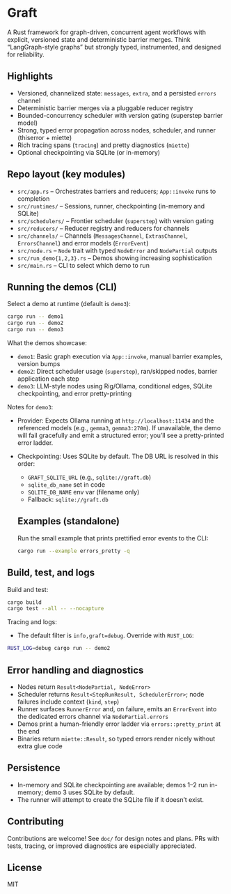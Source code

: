 # Graft

A Rust framework for graph-driven, concurrent agent workflows with explicit, versioned state and deterministic barrier merges. Think “LangGraph-style graphs” but strongly typed, instrumented, and designed for reliability.

## Highlights

- Versioned, channelized state: `messages`, `extra`, and a persisted `errors` channel
- Deterministic barrier merges via a pluggable reducer registry
- Bounded-concurrency scheduler with version gating (superstep barrier model)
- Strong, typed error propagation across nodes, scheduler, and runner (thiserror + miette)
- Rich tracing spans (`tracing`) and pretty diagnostics (`miette`)
- Optional checkpointing via SQLite (or in-memory)

## Repo layout (key modules)

- `src/app.rs` – Orchestrates barriers and reducers; `App::invoke` runs to completion
- `src/runtimes/` – Sessions, runner, checkpointing (in-memory and SQLite)
- `src/schedulers/` – Frontier scheduler (`superstep`) with version gating
- `src/reducers/` – Reducer registry and reducers for channels
- `src/channels/` – Channels (`MessagesChannel`, `ExtrasChannel`, `ErrorsChannel`) and error models (`ErrorEvent`)
- `src/node.rs` – `Node` trait with typed `NodeError` and `NodePartial` outputs
- `src/run_demo{1,2,3}.rs` – Demos showing increasing sophistication
- `src/main.rs` – CLI to select which demo to run

## Running the demos (CLI)

Select a demo at runtime (default is `demo3`):

```bash
cargo run -- demo1
cargo run -- demo2
cargo run -- demo3
```

What the demos showcase:

- `demo1`: Basic graph execution via `App::invoke`, manual barrier examples, version bumps
- `demo2`: Direct scheduler usage (`superstep`), ran/skipped nodes, barrier application each step
- `demo3`: LLM-style nodes using Rig/Ollama, conditional edges, SQLite checkpointing, and error pretty-printing

Notes for `demo3`:

- Provider: Expects Ollama running at `http://localhost:11434` and the referenced models (e.g., `gemma3`, `gemma3:270m`). If unavailable, the demo will fail gracefully and emit a structured error; you’ll see a pretty-printed error ladder.
- Checkpointing: Uses SQLite by default. The DB URL is resolved in this order:
  - `GRAFT_SQLITE_URL` (e.g., `sqlite://graft.db`)
  - `sqlite_db_name` set in code
  - `SQLITE_DB_NAME` env var (filename only)
  - Fallback: `sqlite://graft.db`

  ## Examples (standalone)

  Run the small example that prints prettified error events to the CLI:

  ```bash
  cargo run --example errors_pretty -q
  ```

## Build, test, and logs

Build and test:

```bash
cargo build
cargo test --all -- --nocapture
```

Tracing and logs:

- The default filter is `info,graft=debug`. Override with `RUST_LOG`:

```bash
RUST_LOG=debug cargo run -- demo2
```

## Error handling and diagnostics

- Nodes return `Result<NodePartial, NodeError>`
- Scheduler returns `Result<StepRunResult, SchedulerError>`; node failures include context (`kind`, `step`)
- Runner surfaces `RunnerError` and, on failure, emits an `ErrorEvent` into the dedicated errors channel via `NodePartial.errors`
- Demos print a human-friendly error ladder via `errors::pretty_print` at the end
- Binaries return `miette::Result`, so typed errors render nicely without extra glue code

## Persistence

- In-memory and SQLite checkpointing are available; demos 1–2 run in-memory; demo 3 uses SQLite by default.
- The runner will attempt to create the SQLite file if it doesn’t exist.

## Contributing

Contributions are welcome! See `doc/` for design notes and plans. PRs with tests, tracing, or improved diagnostics are especially appreciated.

## License

MIT
